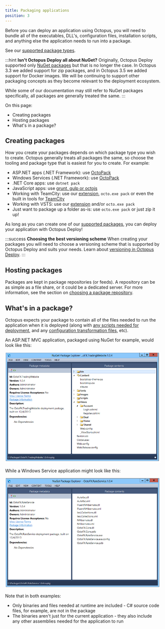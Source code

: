 ```yaml
---
title: Packaging applications
position: 3
---
```



Before you can deploy an application using Octopus, you will need to bundle all of the executables, DLL's, configuration files, installation scripts, and anything else the application needs to run into a package.


See our [supported package types](/docs/home/packaging-applications/supported-packages.md).

:::hint
**Isn&#39;t Octopus Deploy all about NuGet?**
Originally, Octopus Deploy supported only [NuGet packages](/docs/home/packaging-applications/nuget-packages.md) but that is no longer the case. In Octopus 3.3 we added support for zip packages, and in Octopus 3.5 we added support for Docker images. We will be continuing to support other packaging concepts as they become relevant to the deployment ecosystem.


While some of our documentation may still refer to NuGet packages specifically, all packages are generally treated the same.
:::


On this page:


- Creating packages
- Hosting packages
- What's in a package?

## Creating packages


How you create your packages depends on which package type you wish to create. Octopus generally treats all packages the same, so choose the tooling and package type that is easiest for you to create. For example:

- ASP.NET apps (.NET Framework): use [OctoPack](/docs/home/packaging-applications/nuget-packages/using-octopack.md)
- Windows Services (.NET Framework): use [OctoPack](/docs/home/packaging-applications/nuget-packages/using-octopack.md)
- .NET Core apps: use `dotnet pack`
- JavaScript apps: use [grunt, gulp or octojs](/docs/home/guides/node-on-nix-deployments/create-&-push-node.js-project.md)
- Working with TeamCity: use our [extension](/docs/home/api-and-integration/teamcity.md), `octo.exe pack` or even the built in tools for [TeamCity](https://blog.jetbrains.com/teamcity/2010/02/artifact-packaging-with-teamcity/)
- Working with VSTS: use our [extension](/docs/home/api-and-integration/visual-studio-team-services-(vsts).md) and/or `octo.exe pack`
- Just want to package up a folder as-is: use `octo.exe pack` or just zip it up!



As long as you can create one of our [supported packages](/docs/home/packaging-applications/supported-packages.md), you can deploy your application with Octopus Deploy!

:::success
**Choosing the best versioning scheme**
When creating your packages you will need to choose a versioning scheme that is supported by Octopus Deploy and suits your needs. Learn about [versioning in Octopus Deploy](/docs/home/packaging-applications/versioning-in-octopus-deploy.md).
:::

## Hosting packages


Packages are kept in package repositories (or feeds). A repository can be as simple as a file share, or it could be a dedicated server. For more information, see the section on [choosing a package repository](/docs/home/packaging-applications/package-repositories.md).

## What's in a package?


Octopus expects your package to contain all of the files needed to run the application when it is deployed (along with [any scripts needed for deployment](/docs/home/deploying-applications/custom-scripts.md), and any [configuration transformation files](/docs/home/deploying-applications/configuration-files.md), etc).


An ASP.NET MVC application, packaged using NuGet for example, would look like this:


![](/docs/images/3048093/3277771.png)


While a Windows Service application might look like this:


![](/docs/images/3048093/3277770.png)


Note that in both examples:

- Only binaries and files needed at runtime are included - C# source code files, for example, are not in the package
- The binaries aren't just for the current application - they also include any other assemblies needed for the application to run
